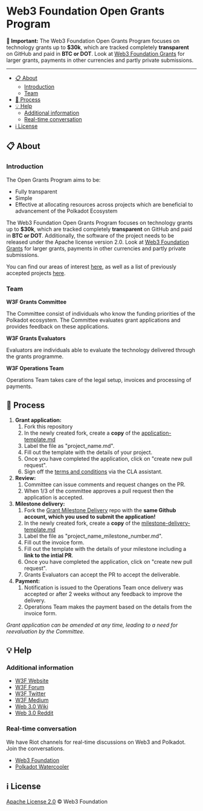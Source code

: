 # Web3 Foundation Open Grants Program

**:loudspeaker: Important:** The Web3 Foundation Open Grants Program focuses on technology grants up to **$30k**, which are tracked completely **transparent** on GitHub and paid in **BTC or DOT**. Look at [Web3 Foundation Grants](https://github.com/w3f/Web3-collaboration/blob/master/grants/grants.md) for larger grants, payments in other currencies and partly private submissions. 

---

- [:clipboard: About](#clipboard-about)
    - [Introduction](#introduction)
    - [Team](#team) 
- [:pencil: Process](#pencil-process)
- [:bulb: Help](#bulb-help)
  - [Additional information](#additional-information)
  - [Real-time conversation](#real-time-conversation)
- [:information_source: License](#information_source-license)

## :clipboard: About 

### Introduction

The Open Grants Program  aims to be:
- Fully transparent
- Simple
- Effective at allocating resources across projects which are beneficial to advancement of the Polkadot Ecosystem

The Web3 Foundation Open Grants Program focuses on technology grants up to **$30k**, which are tracked completely **transparent** on GitHub and paid in **BTC or DOT**. Additionally, the software of the project needs to be released under the Apache license version 2.0. 
Look at [Web3 Foundation Grants](https://github.com/w3f/Web3-collaboration/blob/master/grants/grants.md) for larger grants, payments in other currencies and partly private submissions. 

You can find our areas of interest [here](https://github.com/w3f/Web3-collaboration/blob/master/grants/grants.md#areas-of-interest-for-technical-grants), as well as a list of previously accepted projects [here](https://github.com/w3f/Web3-collaboration/blob/master/grants/accepted_grant_applications.md). 

### Team

**W3F Grants Committee**

The Committee consist of individuals who know the funding priorities of the Polkadot ecosystem. The Committee evaluates grant applications and provides feedback on these applications. 

**W3F Grants Evaluators**

Evaluators are individuals able to evaluate the technology delivered through the grants programme.

**W3F Operations Team**

Operations Team takes care of the legal setup, invoices and processing of payments. 

## :pencil: Process

1. **Grant application:**
    1. Fork this repository
    2. In the newly created fork, create a **copy** of the [application-template.md](./applications/application-template.md)
    3. Label the file as "project_name.md".
    4. Fill out the template with the details of your project.
    5. Once you have completed the application, click on "create new pull request".
    6. Sign off the [terms and conditions](https://gist.github.com/Noc2/75bc58e8ce9b5d419ff883b0cf2b8c19) via the CLA assistant.
2. **Review:**
    1. Committee can issue comments and request changes on the PR.
    2. When 1/3 of the committee approves a pull request then the application is accepted.
3. **Milestone delivery:**
    1. Fork the [Grant Milestone Delivery](https://github.com/w3f/Grant-Milestone-Delivery) repo with the **same Github account, which you used to submit the application!**
    2. In the newly created fork, create a **copy** of the [milestone-delivery-template.md](https://github.com/w3f/Grant-Milestone-Delivery/blob/master/deliveries/milestone-delivery-template.md)
    3. Label the file as "project_name_milestone_number.md".
    4. Fill out the invoice form.
    5. Fill out the template with the details of your milestone including a **link to the intial PR**.
    6. Once you have completed the application, click on "create new pull request".
    7. Grants Evaluators can accept the PR to accept the deliverable.
4. **Payment:**
    1. Notification is issued to the Operations Team once delivery was accepted or after 2 weeks without any feedback to improve the delivery.
    2. Operations Team makes the payment based on the details from the invoice form.

*Grant application can be amended at any time, leading to a need for reevaluation by the Committee.*

## :bulb: Help

### Additional information

* [W3F Website](https://web3.foundation)
* [W3F Forum](https://forum.web3.foundation)
* [W3F Twitter](https://twitter.com/web3foundation)
* [W3F Medium](https://medium.com/web3foundation)
* [Web 3.0 Wiki](https://github.com/w3f/Web3-wiki/wiki)
* [Web 3.0 Reddit](https://www.reddit.com/r/web3)

### Real-time conversation
We have Riot channels for real-time discussions on Web3 and Polkadot. Join the conversations.
* [Web3 Foundation](https://riot.im/app/#/room/#web3foundation:matrix.org)
* [Polkadot Watercooler](https://riot.im/app/#/room/#polkadot-watercooler:matrix.org)

## :information_source: License
[Apache License 2.0](https://github.com/w3f/Open-Grants-Program/blob/master/LICENSE) © Web3 Foundation 
